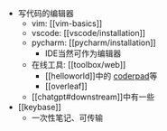 - 写代码的编辑器
  - vim: [[vim-basics]]
  - vscode: [[vscode/installation]]
  - pycharm: [[pycharm/installation]]
    - IDE当然可作为编辑器
  - 在线工具: [[toolbox/web]]
    - [[helloworld]]中的 [coderpad](https://app.coderpad.io/sandbox)等
    - [[overleaf]]
  - [[chatgpt#downstream]]中有一些
- [[keybase]]
  - 一次性笔记、可传输